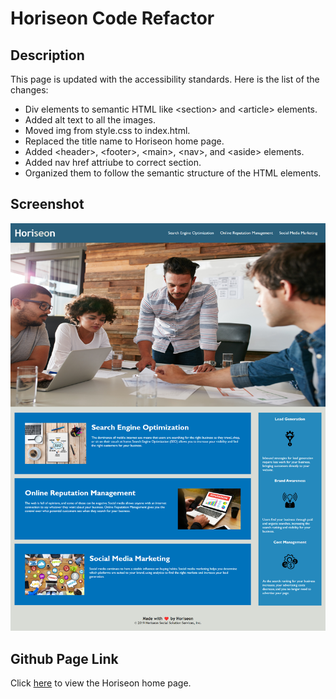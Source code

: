 # Horiseon Code Refactor
## Description
This page is updated with the accessibility standards. Here is the list of the changes:
- Div elements to semantic HTML like \<section> and \<article> elements.
- Added alt text to all the images.
- Moved img from style.css to index.html.
- Replaced the title name to Horiseon home page.
- Added \<header>, \<footer>, \<main>, \<nav>, and \<aside> elements.
- Added nav href attriube to correct section.
- Organized them to follow the semantic structure of the HTML elements.
## Screenshot
![Screenshot](./assets/images/Horiseon%20Screenshot.png)

## Github Page Link
Click [here](https://jlara65.github.io/Horiseon-Code-Refactor) to view the Horiseon home page.

